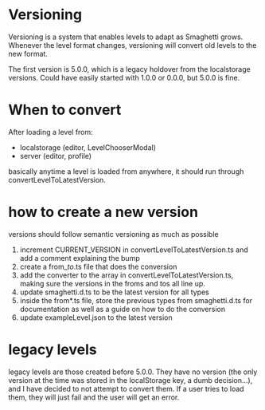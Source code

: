 # Versioning

Versioning is a system that enables levels to adapt as Smaghetti grows. Whenever the level format changes, versioning will convert old levels to the new format.

The first version is 5.0.0, which is a legacy holdover from the localstorage versions. Could have easily started with 1.0.0 or 0.0.0, but 5.0.0 is fine.

# When to convert

After loading a level from:
- localstorage (editor, LevelChooserModal)
- server (editor, profile)

basically anytime a level is loaded from anywhere, it should run through convertLevelToLatestVersion.

# how to create a new version

versions should follow semantic versioning as much as possible

1. increment CURRENT_VERSION in convertLevelToLatestVersion.ts and add a comment explaining the bump
2. create a from_<previous-current-version>_to_<new-current-version>.ts file that does the conversion
3. add the converter to the array in convertLevelToLatestVersion.ts, making sure the versions in the froms and tos all line up.
4. update smaghetti.d.ts to be the latest version for all types
5. inside the from*.ts file, store the previous types from smaghetti.d.ts for documentation as well as a guide on how to do the conversion
6. update exampleLevel.json to the latest version

# legacy levels

legacy levels are those created before 5.0.0. They have no version (the only version at the time was stored in the localStorage key, a dumb decision...), and I have decided to not attempt to convert them. If a user tries to load them, they will just fail and the user will get an error.